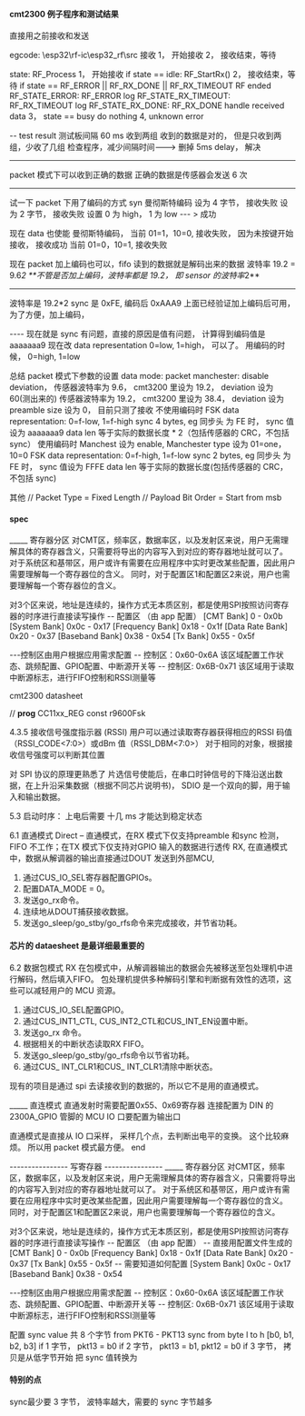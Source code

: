 
#### cmt2300 例子程序和测试结果
直接用之前接收和发送

egcode: \esp32\rf-ic\esp32_rf\src
接收
1， 开始接收
2， 接收结束，等待

state: RF_Process
1， 开始接收
if state == idle:
    RF_StartRx()
2， 接收结束，等待
if state == RF_ERROR || RF_RX_DONE || RF_RX_TIMEOUT
    RF ended
RF_STATE_ERROR: RF_ERROR
    log
RF_STATE_RX_TIMEOUT: RF_RX_TIMEOUT
    log
RF_STATE_RX_DONE: RF_RX_DONE
    handle received data
3， state == busy
    do nothing
4, unknown error

-- test result
测试板间隔 60 ms 收到两组
收到的数据是对的， 但是只收到两组，少收了几组
检查程序，减少间隔时间---> 删掉 5ms delay， 解决

----------------------------------------
packet 模式下可以收到正确的数据
正确的数据是传感器会发送 6 次

-------------------------------
试一下 packet 下用了编码的方式
syn  曼彻斯特编码 
设为 4 字节， 接收失败
设为 2 字节， 接收失败
设置 0 为 high， 1 为 low  --- > 成功

现在 data 也使能 曼彻斯特编码，
当前 01=1，10=0, 接收失败， 因为未按键开始接收， 接收成功
当前 01=0，10=1, 接收失败


现在 packet 加上编码也可以，fifo 读到的数据就是解码出来的数据
波特率 19.2 = 9.6*2
**不管是否加上编码，波特率都是 19.2， 即 sensor 的波特率*2**

---------
波特率是  19.2*2
sync 是  0xFE, 编码后 0xAAA9
上面已经验证加上编码后可用，为了方便，加上编码，

---- 现在就是 sync 有问题，直接的原因是值有问题， 计算得到编码值是  aaaaaaa9
现在改 data representation  0=low, 1=high， 可以了。
用编码的时候，  0=high, 1=low

总结 packet 模式下参数的设置
data mode: packet
manchester: disable
deviation， 
传感器波特率为 9.6， cmt3200 里设为 19.2， deviation 设为 60(测出来的)
传感器波特率为 19.2， cmt3200 里设为 38.4， deviation 设为
preamble size 设为 0， 目前只测了接收
不使用编码时
FSK data representation: 0=f-low, 1=f-high
sync 4 bytes, eg 同步头 为 FE 时， sync 值设为  aaaaaaa9
data len 等于实际的数据长度 * 2（包括传感器的 CRC，不包括 sync）
使用编码时
Manchest 设为 enable, Manchester type 设为 01=one， 10=0
FSK data representation: 0=f-high, 1=f-low
sync 2 bytes, eg 同步头 为 FE 时， sync 值设为 FFFE
data len 等于实际的数据长度(包括传感器的 CRC， 不包括 sync)

其他
// Packet Type               = Fixed Length
// Payload Bit Order         = Start from msb


#### spec



_____ 寄存器分区
对CMT区，频率区，数据率区，以及发射区来说，用户无需理解具体的寄存器含义，只需要将导出的内容写入到对应的寄存器地址就可以了。
对于系统区和基带区，用户或许有需要在应用程序中实时更改某些配置，因此用户需要理解每一个寄存器位的含义。
同时，对于配置区1和配置区2来说，用户也需要理解每一个寄存器位的含义。

对3个区来说，地址是连续的，操作方式无本质区别，都是使用SPI按照访问寄存器的时序进行直接读写操作
-- 配置区 （由 app 配置）
[CMT Bank] 0 - 0x0b
[System Bank] 0x0c - 0x17
[Frequency Bank] 0x18 - 0x1f
[Data Rate Bank] 0x20 - 0x37
[Baseband Bank] 0x38 - 0x54
[Tx Bank] 0x55 - 0x5f

---控制区由用户根据应用需求配置
-- 控制区：0x60-0x6A 该区域配置工作状态、跳频配置、GPIO配置、中断源开关等
-- 控制区: 0x6B-0x71 该区域用于读取中断源标志，进行FIFO控制和RSSI测量等

cmt2300 datasheet

// __prog__ CC11xx_REG const r9600Fsk


4.3.5 接收信号强度指示器 (RSSI)
用户可以通过读取寄存器获得相应的RSSI 码值（RSSI_CODE<7:0>）或dBm 值（RSSI_DBM<7:0>）
对于相同的对象，根据接收信号强度可以判断其位置

对 SPI 协议的原理更熟悉了
片选信号使能后，在串口时钟信号的下降沿送出数据，在上升沿采集数据（根据不同芯片说明书)， SDIO 是一个双向的脚，用于输入和输出数据。

5.3 启动时序：
上电后需要 十几 ms 才能达到稳定状态

6.1 直通模式
Direct – 直通模式，在RX 模式下仅支持preamble 和sync 检测，FIFO 不工作；在TX 模式下仅支持对GPIO 输入的数据进行透传
RX, 在直通模式中，数据从解调器的输出直接通过DOUT 发送到外部MCU,
1. 通过CUS_IO_SEL寄存器配置GPIOs。
2. 配置DATA_MODE = 0。
3. 发送go_rx命令。
4. 连续地从DOUT捕获接收数据。
5. 发送go_sleep/go_stby/go_rfs命令来完成接收，并节省功耗。

#### 芯片的 dataesheet 是最详细最重要的

6.2 数据包模式
RX 
在包模式中，从解调器输出的数据会先被移送至包处理机中进行解码，然后填入FIFO。
包处理机提供多种解码引擎和判断据有效性的选项，这些可以减轻用户的 MCU 资源。

1. 通过CUS_IO_SEL配置GPIO。
2. 通过CUS_INT1_CTL, CUS_INT2_CTL和CUS_INT_EN设置中断。
3. 发送go_rx 命令。
4. 根据相关的中断状态读取RX FIFO。
5. 发送go_sleep/go_stby/go_rfs命令以节省功耗。
6. 通过CUS_ INT_CLR1和CUS_ INT_CLR1清除中断状态。


现有的项目是通过 spi 去读接收到的数据的，所以它不是用的直通模式。

_____ 直连模式
直通发射时需要配置0x55、0x69寄存器
连接配置为 DIN 的 2300A_GPIO 管脚的 MCU IO 口要配置为输出口


直通模式是直接从 IO 口采样， 采样几个点，去判断出电平的变换。
这个比较麻烦。
所以用 packet 模式最方便。
end

---------------- 写寄存器 ----------------
_____ 寄存器分区
对CMT区，频率区，数据率区，以及发射区来说，用户无需理解具体的寄存器含义，只需要将导出的内容写入到对应的寄存器地址就可以了。
对于系统区和基带区，用户或许有需要在应用程序中实时更改某些配置，因此用户需要理解每一个寄存器位的含义。
同时，对于配置区1和配置区2来说，用户也需要理解每一个寄存器位的含义。

对3个区来说，地址是连续的，操作方式无本质区别，都是使用SPI按照访问寄存器的时序进行直接读写操作
-- 配置区 （由 app 配置）
-- 直接用配置文件生成的
[CMT Bank] 0 - 0x0b 
[Frequency Bank] 0x18 - 0x1f
[Data Rate Bank] 0x20 - 0x37
[Tx Bank] 0x55 - 0x5f
-- 需要知道如何配置
[System Bank] 0x0c - 0x17
[Baseband Bank] 0x38 - 0x54

---控制区由用户根据应用需求配置
-- 控制区：0x60-0x6A 该区域配置工作状态、跳频配置、GPIO配置、中断源开关等
-- 控制区: 0x6B-0x71 该区域用于读取中断源标志，进行FIFO控制和RSSI测量等

配置 sync value
共 8 个字节 from PKT6 - PKT13
sync from byte l to h   [b0, b1, b2, b3]
if 1 字节， pkt13 = b0
if 2 字节， pkt13 = b1,  pkt12 = b0
if 3 字节， 
拷贝是从低字节开始
把 sync 值转换为



#### 特别的点
sync最少要 3 字节， 波特率越大，需要的 sync 字节越多


